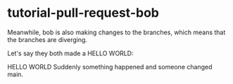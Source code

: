 # tutorial-pull-request-bob

Meanwhile, bob is also making changes to the branches, which means that the branches are diverging. 

Let's say they both made a HELLO WORLD:

HELLO WORLD 
Suddenly something happened and someone changed main.
